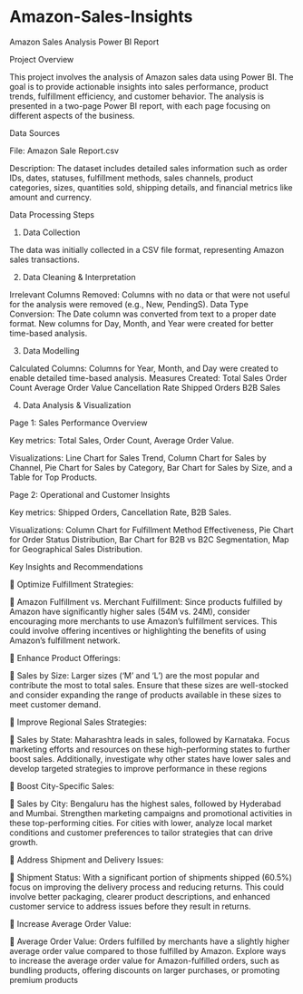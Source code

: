 # Amazon-Sales-Insights

Amazon Sales Analysis Power BI Report

Project Overview

This project involves the analysis of Amazon sales data using Power BI. The goal is to provide actionable insights into sales performance, product trends, fulfillment efficiency, and customer behavior. The analysis is presented in a two-page Power BI report, with each page focusing on different aspects of the business.

Data Sources

File: Amazon Sale Report.csv

Description: The dataset includes detailed sales information such as order IDs, dates, statuses, fulfillment methods, sales channels, product categories, sizes, quantities sold, shipping details, and financial metrics like amount and currency.


Data Processing Steps

1. Data Collection

The data was initially collected in a CSV file format, representing Amazon sales transactions.

2. Data Cleaning & Interpretation

Irrelevant Columns Removed: Columns with no data or that were not useful for the analysis were removed (e.g., New, PendingS).
Data Type Conversion: The Date column was converted from text to a proper date format. New columns for Day, Month, and Year were created for better time-based analysis.

3. Data Modelling

Calculated Columns: Columns for Year, Month, and Day were created to enable detailed time-based analysis.
Measures Created:
Total Sales
Order Count
Average Order Value
Cancellation Rate
Shipped Orders
B2B Sales

4. Data Analysis & Visualization

Page 1: Sales Performance Overview

Key metrics: Total Sales, Order Count, Average Order Value.

Visualizations: Line Chart for Sales Trend, Column Chart for Sales by Channel, Pie Chart for Sales by Category, Bar Chart for Sales by Size, and a Table for Top Products.


Page 2: Operational and Customer Insights

Key metrics: Shipped Orders, Cancellation Rate, B2B Sales.

Visualizations: Column Chart for Fulfillment Method Effectiveness, Pie Chart for Order Status Distribution, Bar Chart for B2B vs B2C Segmentation, Map for Geographical Sales Distribution.

Key Insights and Recommendations

 Optimize Fulfillment Strategies:

 Amazon Fulfillment vs. Merchant Fulfillment: Since products fulfilled by Amazon have
significantly higher sales (54M vs. 24M), consider encouraging more merchants to use
Amazon’s fulfillment services. This could involve offering incentives or highlighting the
benefits of using Amazon’s fulfillment network.

 Enhance Product Offerings:

 Sales by Size: Larger sizes (‘M’ and ‘L’) are the most popular and contribute the most to total
sales. Ensure that these sizes are well-stocked and consider expanding the range of
products available in these sizes to meet customer demand.

 Improve Regional Sales Strategies:

 Sales by State: Maharashtra leads in sales, followed by Karnataka. Focus marketing efforts
and resources on these high-performing states to further boost sales. Additionally, investigate
why other states have lower sales and develop targeted strategies to improve performance
in these regions

 Boost City-Specific Sales:

 Sales by City: Bengaluru has the highest sales, followed by Hyderabad and Mumbai.
Strengthen marketing campaigns and promotional activities in these top-performing
cities. For cities with lower, analyze local market conditions and customer preferences to
tailor strategies that can drive growth.

 Address Shipment and Delivery Issues:

 Shipment Status: With a significant portion of shipments shipped (60.5%) focus on
improving the delivery process and reducing returns. This could involve better packaging,
clearer product descriptions, and enhanced customer service to address issues before
they result in returns.

 Increase Average Order Value:

 Average Order Value: Orders fulfilled by merchants have a slightly higher average order
value compared to those fulfilled by Amazon. Explore ways to increase the average
order value for Amazon-fulfilled orders, such as bundling products, offering discounts on
larger purchases, or promoting premium products
